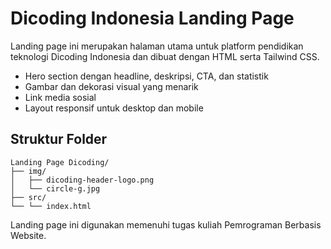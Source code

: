 # Dicoding Indonesia Landing Page

Landing page ini merupakan halaman utama untuk platform pendidikan teknologi Dicoding Indonesia dan dibuat dengan HTML serta Tailwind CSS.
- Hero section dengan headline, deskripsi, CTA, dan statistik
- Gambar dan dekorasi visual yang menarik
- Link media sosial
- Layout responsif untuk desktop dan mobile
## Struktur Folder

```
Landing Page Dicoding/
├── img/
│   ├── dicoding-header-logo.png
│   └── circle-g.jpg
├── src/
└── └── index.html
```
Landing page ini digunakan memenuhi tugas kuliah Pemrograman Berbasis Website.
